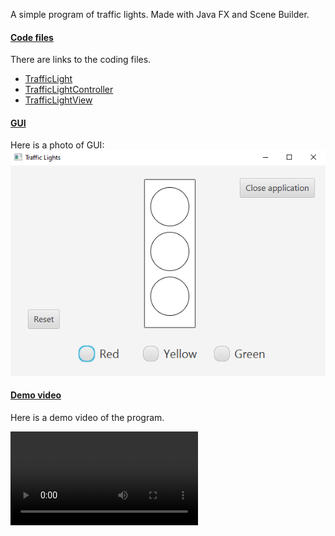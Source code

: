 A simple program of traffic lights. Made with Java FX and Scene Builder.

#### <ins>Code files</ins>

There are links to the coding files.
* [TrafficLight](Misc/TrafficLight.java)
* [TrafficLightController](Misc/TrafficLightController.java)
* [TrafficLightView](Misc/TrafficLightView.fxml)

#### <ins>GUI</ins>

Here is a photo of GUI:
![](Misc/Traffic_Light_GUI.PNG)

#### <ins>Demo video</ins>

Here is a demo video of the program.

![](Misc/Demo.mp4)